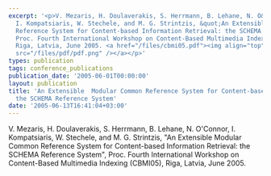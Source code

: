 ```yaml
---
excerpt: '<p>V. Mezaris, H. Doulaverakis, S. Herrmann, B. Lehane, N. O&#39;Connor,
  I. Kompatsiaris, W. Stechele, and M. G. Strintzis, &quot;An Extensible Modular Common
  Reference System for Content-based Information Retrieval: the SCHEMA Reference System&quot;,
  Proc. Fourth International Workshop on Content-Based Multimedia Indexing (CBMI05),
  Riga, Latvia, June 2005. <a href="/files/cbmi05.pdf"><img align="top" alt="" border="0"
  src="/files/pdf/pdf.png" /></a></p>'
types: publication
tags: conference_publications
publication_date: '2005-06-01T00:00:00'
layout: publication
title: 'An Extensible  Modular Common Reference System for Content-based Information  Retrieval:
  the SCHEMA Reference System'
date: '2005-06-13T16:41:04+03:00'
---
```

<p>V. Mezaris, H. Doulaverakis, S. Herrmann, B. Lehane, N. O&#39;Connor, I. Kompatsiaris, W. Stechele, and M. G. Strintzis, &quot;An Extensible Modular Common Reference System for Content-based Information Retrieval: the SCHEMA Reference System&quot;, Proc. Fourth International Workshop on Content-Based Multimedia Indexing (CBMI05), Riga, Latvia, June 2005. <a href="/files/cbmi05.pdf"><img align="top" alt="" border="0" src="/files/pdf/pdf.png" /></a></p>
